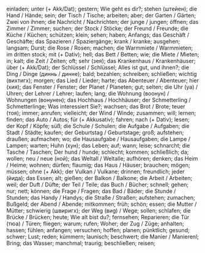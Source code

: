 einladen; unter (+ Akk/Dat); gestern; Wie geht es dir?; stehen (штейен); die Hand / Hände; sein; der Tisch / Tische; arbeiten; aber; der Garten / Gärten; Zwei von ihnen; die Nachricht / Nachrichten; der junge / jungen; öffnen; das Zimmer / Zimmer; suchen; der Stock / Stöcke; der Freund / Freunde; die Küche / Küchen; schützen; klein; sehen; haben; Anfangs; das Geschäft / Geschäfte; das Spazieren / Spaziergänge; krank / kranke; ausgehen; langsam; Durst; die Rose / Rosen; machen; die Warmmiete / Warmmieten; im dritten stock; mit (+ Dativ); hell; das Bett / Betten; wie; die Miete / Mieten; in; kalt; die Zeit / Zeiten; oft; sehr (зея); das Krankenhaus / Krankenhäuser; über (+ Akk/Dat); der Schlüssel / Schlüssel; Alles ist gut, und ihnen?; die Ding / Dinge (диннь / динне); bald; bezahlen; schreiben; schließen; wichtig (вихтигх); morgen; das Lied / Lieder; harte; das Abenteuer / Abenteuer; hier (хия); das Fenster / Fenster; der Planet / Planeten; gut; selten; die Uhr (уа) / Uhren; der Lehrer / Lehrer; laufen; lang; die Wohnung (воонун) / Wohnungen (вонунен); das Hochhaus / Hochhäuser; der Schmetterling / Schmetterlinge; Was interessiert Sie?; wachsen; das Brot / Brote; teuer (тоя); immer; anrufen; vielleicht; der Wind / Winde; zusammen; will; lernen; finden; das Auto / Autos; für (+ Akkusativ); fahren; nach (+ Dativ); lesen; der Kopf / Köpfe; süß; die Schule / Schulen; die Aufgabe / Aufgaben; die Stadt / Städte; kaufen; der Geburtstag / Geburtstage; groß; aufstehen; draußen; aufmachen; wo; die Hausaufgabe / Hausaufgaben; die Lampe / Lampen; warten; Huhn (хун); das Leben; auf; wann; leise; schnarcht; die Tasche / Taschen; Der hund / hunde; schlecht; kommen; schließlich; da; wollen; neu / neue (ной); das Weltall / Weltalle; aufhören; denken; das Heim / Heime; wohnen; dürfen; flaumig; das Haus / Häuser; brauchen; mögen; müssen; ohne (+ Akk); der Vulkan / Vulkane; drinnen; freundlich; jeder (йида); das Essen; alt; gießen; der Balkon / Balkone; die Arbeit / Arbeiten; weil; der Duft / Düfte; der Teil / Teile; das Buch / Bücher; schnell; gehen; nur; nett; können; die Frage / Fragen; das Bad / Bäder; die Stunde / Stunden; das Handy / Handys; die Straße / Straßen; aufstehen; zumachen; Bußgeld; der Abend / Abende; mitkommen; früh; schön; essen; die Mutter / Mütter; schwierig (швиригх); der Weg (виg) / Wege; sollen; schlafen; die Brücke / Brücken; heute; Wie alt bist du?; fernsehen; Reparieren; die Tür (тюа) / Türen; fliegen; warum; rufen; Woher; der Zug / Züge; anhalten; hassen; fühlen; anfangen; versuchen; hoffen; planen; pünktlich; gesund; schwer; Lust; reden; kümmern; launisch; beschwert; die Manier / Manierenl; Bring; das Wasser; manchmal; traurig; beschließen; reisen;